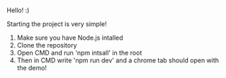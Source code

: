Hello! :)

Starting the project is very simple!

1. Make sure you have Node.js intalled
2. Clone the repository
3. Open CMD and run 'npm intsall' in the root
4. Then in CMD write 'npm run dev' and a chrome tab should open with the demo!
